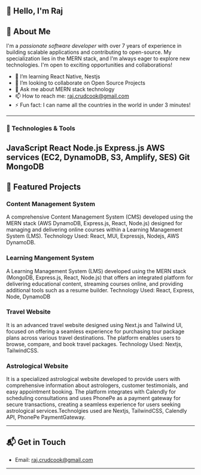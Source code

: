 ## 👋 Hello, I'm Raj

## 🚀 About Me
I'm a *passionate software developer* with over 7 years of experience in building scalable applications and contributing to open-source. My specialization lies in the MERN stack, and I'm always eager to explore new technologies. I'm open to exciting opportunities and collaborations!
- 🌱 I’m learning React Native, Nestjs
- 👯 I’m looking to collaborate on Open Source Projects
- 💬 Ask me about MERN stack technology 
- 📫 How to reach me: raj.crudcook@gmail.com
- ⚡ Fun fact: I can name all the countries in the world in under 3 minutes!

---

### 🔧 Technologies & Tools
JavaScript
React
Node.js
Express.js
AWS services (EC2, DynamoDB, S3, Amplify, SES)
Git
MongoDB
---

## 🌟 Featured Projects

### Content Management System
A comprehensive Content Management System (CMS) developed using the MERN stack (AWS DynamoDB, Express.js, React, Node.js) designed for managing and delivering online courses within a Learning Management System (LMS). 
Technology Used: React, MUI, Expressjs, Nodejs, AWS DynamoDB.

### Learning Mangement System
A Learning Management System (LMS) developed using the MERN stack (MongoDB, Express.js, React, Node.js) that offers an integrated platform for delivering educational content, streaming courses online, and providing additional tools such as a resume builder. 
Technology Used: React, Express, Node, DynamoDB

### Travel Website
It is an advanced travel website designed using Next.js and Tailwind UI, focused on offering a seamless experience for purchasing tour package plans across various travel destinations. The platform enables users to browse, compare, and book travel packages.
Technology Used: Nextjs, TailwindCSS.

### Astrological Website
It is a specialized astrological website developed to provide users with comprehensive information about astrologers, customer testimonials, and easy appointment booking. The platform integrates with Calendly for scheduling consultations and uses PhonePe as a payment gateway for secure transactions, creating a seamless experience for users seeking astrological services.Technolgies used are Nextjs, TailwindCSS, Calendly API, PhonePe PaymentGateway.

---

## 📬 Get in Touch

- Email: raj.crudcook@gmail.com
---

